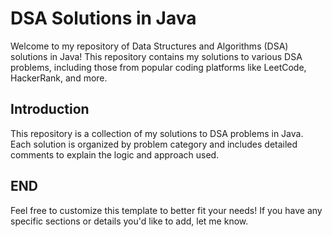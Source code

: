# DSA Solutions in Java

Welcome to my repository of Data Structures and Algorithms (DSA) solutions in Java! This repository contains my solutions to various DSA problems, including those from popular coding platforms like LeetCode, HackerRank, and more.

## Introduction

This repository is a collection of my solutions to DSA problems in Java. Each solution is organized by problem category and includes detailed comments to explain the logic and approach used.

## END

Feel free to customize this template to better fit your needs! If you have any specific sections or details you'd like to add, let me know.
